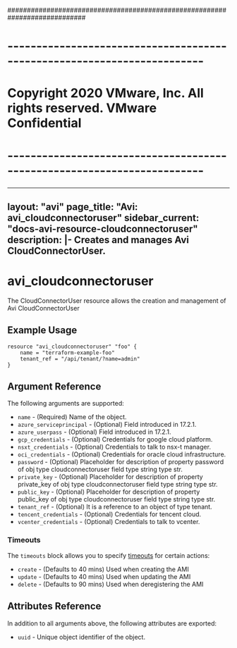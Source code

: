 ############################################################################
# ------------------------------------------------------------------------
# Copyright 2020 VMware, Inc.  All rights reserved. VMware Confidential
# ------------------------------------------------------------------------
###

---
layout: "avi"
page_title: "Avi: avi_cloudconnectoruser"
sidebar_current: "docs-avi-resource-cloudconnectoruser"
description: |-
  Creates and manages Avi CloudConnectorUser.
---

# avi_cloudconnectoruser

The CloudConnectorUser resource allows the creation and management of Avi CloudConnectorUser

## Example Usage

```hcl
resource "avi_cloudconnectoruser" "foo" {
    name = "terraform-example-foo"
    tenant_ref = "/api/tenant/?name=admin"
}
```

## Argument Reference

The following arguments are supported:

* `name` - (Required) Name of the object.
* `azure_serviceprincipal` - (Optional) Field introduced in 17.2.1.
* `azure_userpass` - (Optional) Field introduced in 17.2.1.
* `gcp_credentials` - (Optional) Credentials for google cloud platform.
* `nsxt_credentials` - (Optional) Credentials to talk to nsx-t manager.
* `oci_credentials` - (Optional) Credentials for oracle cloud infrastructure.
* `password` - (Optional) Placeholder for description of property password of obj type cloudconnectoruser field type string  type str.
* `private_key` - (Optional) Placeholder for description of property private_key of obj type cloudconnectoruser field type string  type str.
* `public_key` - (Optional) Placeholder for description of property public_key of obj type cloudconnectoruser field type string  type str.
* `tenant_ref` - (Optional) It is a reference to an object of type tenant.
* `tencent_credentials` - (Optional) Credentials for tencent cloud.
* `vcenter_credentials` - (Optional) Credentials to talk to vcenter.


### Timeouts

The `timeouts` block allows you to specify [timeouts](https://www.terraform.io/docs/configuration/resources.html#timeouts) for certain actions:

* `create` - (Defaults to 40 mins) Used when creating the AMI
* `update` - (Defaults to 40 mins) Used when updating the AMI
* `delete` - (Defaults to 90 mins) Used when deregistering the AMI

## Attributes Reference

In addition to all arguments above, the following attributes are exported:

* `uuid` -  Unique object identifier of the object.

